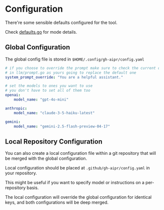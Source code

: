 # Configuration

There're some sensible defaults configured for the tool.

Check [defaults.go](../config/defaults.go) for mode details.

## Global Configuration

The global config file is stored in `$HOME/.config/gh-aipr/config.yaml`

```yaml
# if you choose to override the prompt make sure to check the current one
# in llm/prompt.go as yours going to replace the default one
system_prompt_override: "You are a helpful assistant."

# set the models to ones you want to use
# you don't have to set all of them too
openai:
    model_name: "gpt-4o-mini"

anthropic:
    model_name: "claude-3-5-haiku-latest"

gemini:
    model_name: "gemini-2.5-flash-preview-04-17"
```

## Local Repository Configuration

You can also create a local configuration file within a git repository that will be merged with the global configuration. 

Local configuration should be placed at `.github/gh-aipr/config.yaml` in your repository.

This might be useful if you want to specify model or instructions on a per-repository basis.

The local configuration will override the global configuration for identical keys, and both configurations will be deep merged.
